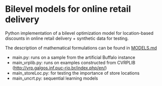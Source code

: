 # Bilevel models for online retail delivery
Python implementation of a bilevel optimization model for location-based discounts in online retail delivery + synthetic data for testing.

The description of mathematical formulations can be found in [MODELS.md](MODELS.md)

- main.py: runs on a sample from the artificial Buffalo instance
- main_vrplib.py: runs on examples constructed from CVRPLIB (http://vrp.galgos.inf.puc-rio.br/index.php/en/)
- main_storeLoc.py: for testing the importance of store locations
- main_uncrt.py: sequential learning models
